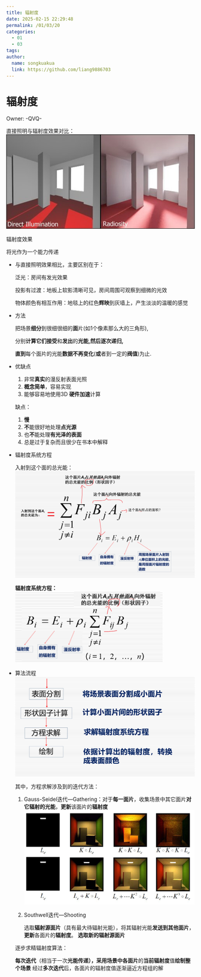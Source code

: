```yaml
---
title: 辐射度
date: 2025-02-15 22:29:48
permalink: /01/03/20
categories: 
  - 01
  - 03
tags: 
author:
  name: songkuakua
  link: https://github.com/liang9886703
---
```

# 辐射度

Owner: -QVQ-

直接照明与辐射度效果对比：
![Untitled](./pic168.png)

辐射度效果

将光作为一个能力传递

- 与直接照明效果相比，主要区别在于：
    
    泛光：房间有发光效果
    
    投影有过渡：地板上软影清晰可见，房间周围可观察到细微的光效
    
    物体颜色有相互作用：地毯上的红色**辉映**到灰墙上，产生淡淡的温暖的感觉
    
- 方法
    
    把场景**细分**到很细很细的**面**片(如1个像素那么大的三角形),
    
    分别**计算它们接受**和**发出**的**光能,**然后逐次**递归,**
    
    **直到**每个面片的光能**数据不再变化**(**或**者到一定的**阀值**)为止.
    
- 优缺点
    1. 非常**真实**的漫反射表面光照
    2. **概念简单**，容易实现
    3. 能够容易地使用3D **硬件加速**计算
    
    缺点：
    
    1. **慢**
    2. **不**能很好地处理**点光源**
    3. 也**不**能处理**有光泽的表面**
    4. 总是过于复杂而且很少在书本中解释
- 辐射度系统方程
    
    入射到这个面的总光能：
![Untitled](./pic169.png)
    
    **辐射度系统方程：**
![Untitled](./pic170.png)
    
- 算法流程
![Untitled](./pic171.png)
    
    其中，方程求解涉及到的迭代方法：
    
    1. Gauss-Seidel迭代—Gathering：对于**每一面片**，收集场景中其它面片**对它辐射的光能**，**更新**该面片的**辐射度**
![Untitled](./pic172.png)
        
    2. Southwell迭代—Shooting
        
        选取**辐射源面片**（具有最大待辐射光能），将其辐射光能**发送到其他面片**，**更新**各面片的**辐射度**。
        **选取新的辐射源面片**
        
    
    逐步求精辐射度算法：
    
    **每次迭代**（相当于一次**光能传递），**采用场景中各**面片**的**当前辐射度**值**绘制整个场景**
    经过**多次迭代**后，各面片的辐射度值逐渐逼近方程组的解